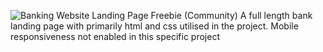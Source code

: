 ![Banking Website Landing Page Freebie (Community)](https://github.com/daveOSI/Bank-Landing-Page/assets/145566828/a2c818a3-8305-4283-b58f-d714d530ec73)
A full length bank landing page with primarily html and css utilised in the project. Mobile responsiveness not enabled in this specific project
